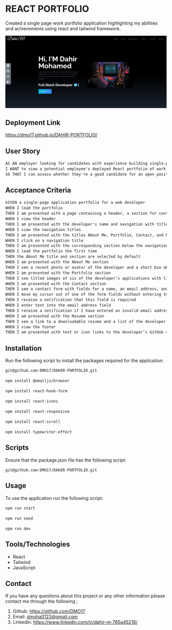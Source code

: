 # REACT PORTFOLIO

Created a single page work portfolio application highlighting my abilities and achievements using react and tailwind framework.

![PORTFOLIO_IMG](./src/assets/portfolio_pg.png)

## Deployment Link

https://dmo17.github.io/DAHIR-PORTFOLIO/

## User Story

```md
AS AN employer looking for candidates with experience building single-page applications
I WANT to view a potential employee's deployed React portfolio of work samples
SO THAT I can assess whether they're a good candidate for an open position
```

## Acceptance Criteria

```md
GIVEN a single-page application portfolio for a web developer
WHEN I load the portfolio
THEN I am presented with a page containing a header, a section for content, and a footer
WHEN I view the header
THEN I am presented with the developer's name and navigation with titles corresponding to different sections of the portfolio
WHEN I view the navigation titles
THEN I am presented with the titles About Me, Portfolio, Contact, and Resume, and the title corresponding to the current section is highlighted
WHEN I click on a navigation title
THEN I am presented with the corresponding section below the navigation without the page reloading and that title is highlighted
WHEN I load the portfolio the first time
THEN the About Me title and section are selected by default
WHEN I am presented with the About Me section
THEN I see a recent photo or avatar of the developer and a short bio about them
WHEN I am presented with the Portfolio section
THEN I see titled images of six of the developer’s applications with links to both the deployed applications and the corresponding GitHub repositories
WHEN I am presented with the Contact section
THEN I see a contact form with fields for a name, an email address, and a message
WHEN I move my cursor out of one of the form fields without entering text
THEN I receive a notification that this field is required
WHEN I enter text into the email address field
THEN I receive a notification if I have entered an invalid email address
WHEN I am presented with the Resume section
THEN I see a link to a downloadable resume and a list of the developer’s proficiencies
WHEN I view the footer
THEN I am presented with text or icon links to the developer’s GitHub and LinkedIn profiles, and their profile on a third platform (Stack Overflow, Twitter)
```

## Installation

Run the following script to install the packages required for the application:

```
git@github.com:DMO17/DAHIR-PORTFOLIO.git

npm install @emailjs/browser

npm install react-hook-form

npm install react-icons

npm install react-responsive

npm install react-scroll

npm install typewriter-effect

```

## Scripts

Ensure that the package.json file has the following script:

```
git@github.com:DMO17/DAHIR-PORTFOLIO.git

```

## Usage

To use the application run the following script:

```
npm run start

npm run seed

npm run dev

```

## Tools/Technologies

- React
- Tailwind
- JavaScript

## Contact

If you have any questions about this project or any other information please contact me through the following ;

1. Github: https://github.com/DMO17
2. Email: dmoha0123@gmail.com
3. Linkedin: https://www.linkedin.com/in/dahir-m-765a45218/
